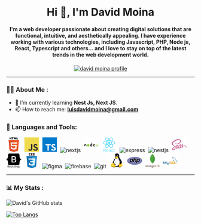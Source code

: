 <div id="header" align="center">
    <h1 align="center">Hi 👋, I'm David Moina</h1>
    <h4 align="center">I'm a web developer passionate about creating digital solutions that are functional, intuitive, and aesthetically appealing. I have experience working with various technologies, including Javascript, PHP, Node js, React, Typescript and others... and I love to stay on top of the latest trends in the web development world.</h4>
</div>


<p align="center">
 <a href="https://www.linkedin.com/in/davidmoina" target="blank"><img align="center" src="https://raw.githubusercontent.com/rahuldkjain/github-profile-readme-generator/master/src/images/icons/Social/linked-in-alt.svg" alt="david moina profile" height="30" width="40" /></a>
</p>

---

### 👨‍💻 About Me :

- 🌱 I’m currently learning **Nest Js, Next JS**.
- 📫 How to reach me: **luisdavidmoina@gmail.com**


<div align="left">
    <h3>🔨 Languages and Tools:</h3>
    <div>
        <img src="https://raw.githubusercontent.com/devicons/devicon/master/icons/html5/html5-original-wordmark.svg" alt="html5" width="40" height="40"/>&nbsp;
       <img src="https://raw.githubusercontent.com/devicons/devicon/master/icons/javascript/javascript-original.svg" alt="javascript" width="40" height="40"/>&nbsp;
       <img src="https://raw.githubusercontent.com/devicons/devicon/master/icons/typescript/typescript-original.svg" alt="typescript" width="40" height="40"/>&nbsp;
        <img src="https://github.com/marwin1991/profile-technology-icons/assets/136815194/5f8c622c-c217-4649-b0a9-7e0ee24bd704" alt="nextjs" width="40" height="40"/>&nbsp;
      <img src="https://raw.githubusercontent.com/devicons/devicon/master/icons/nodejs/nodejs-original-wordmark.svg" alt="nodejs" width="40" height="40"/>&nbsp;
      <img src="https://raw.githubusercontent.com/devicons/devicon/master/icons/react/react-original-wordmark.svg" alt="react" width="40" height="40"/>&nbsp;
        <img src="https://user-images.githubusercontent.com/25181517/183859966-a3462d8d-1bc7-4880-b353-e2cbed900ed6.png" alt="express" width="40" height="40"/>&nbsp;
        <img src="https://github.com/marwin1991/profile-technology-icons/assets/136815194/519bfaf3-c242-431e-a269-876979f05574" alt="nestjs" width="40" height="40"/>&nbsp;
      <img src="https://raw.githubusercontent.com/devicons/devicon/master/icons/sass/sass-original.svg" alt="sass" width="40" height="40"/>&nbsp;
        <img src="https://raw.githubusercontent.com/devicons/devicon/master/icons/bootstrap/bootstrap-plain-wordmark.svg" alt="bootstrap" width="40" height="40"/>&nbsp;
        <img src="https://raw.githubusercontent.com/devicons/devicon/master/icons/css3/css3-original-wordmark.svg" alt="css3" width="40" height="40"/>&nbsp;
        <img src="https://www.vectorlogo.zone/logos/figma/figma-icon.svg" alt="figma" width="40" height="40"/>&nbsp;
       <img src="https://www.vectorlogo.zone/logos/firebase/firebase-icon.svg" alt="firebase" width="40" height="40"/>&nbsp;
        <img src="https://www.vectorlogo.zone/logos/git-scm/git-scm-icon.svg" alt="git" width="40" height="40"/>&nbsp;
        <img src="https://raw.githubusercontent.com/devicons/devicon/master/icons/linux/linux-original.svg" alt="linux" width="40" height="40"/>&nbsp;
         <img src="https://raw.githubusercontent.com/devicons/devicon/master/icons/php/php-original.svg" alt="php" width="40" height="40"/>&nbsp;
        <img src="https://raw.githubusercontent.com/devicons/devicon/master/icons/mongodb/mongodb-original-wordmark.svg" alt="mongodb" width="40" height="40"/>&nbsp;
        <img src="https://raw.githubusercontent.com/devicons/devicon/master/icons/mysql/mysql-original-wordmark.svg" alt="mysql" width="40" height="40"/>
      </div>
</div>

---

### 📊 My Stats :

![David's GitHub stats](https://github-readme-stats.vercel.app/api?username=davidmoina&show_icons=true&theme=tokyonight)

[![Top Langs](https://github-readme-stats.vercel.app/api/top-langs/?username=davidmoina&layout=compact&theme=tokyonight)](https://github.com/anuraghazra/github-readme-stats)
